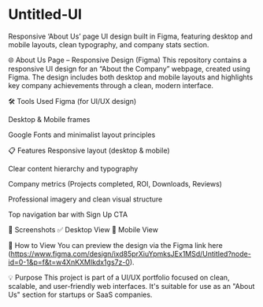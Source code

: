 # Untitled-UI
Responsive ‘About Us’ page UI design built in Figma, featuring desktop and mobile layouts, clean typography, and company stats section.

🌐 About Us Page – Responsive Design (Figma) This repository contains a responsive UI design for an “About the Company” webpage, created using Figma. The design includes both desktop and mobile layouts and highlights key company achievements through a clean, modern interface.

🛠️ Tools Used Figma (for UI/UX design)

Desktop & Mobile frames

Google Fonts and minimalist layout principles

📋 Features Responsive layout (desktop & mobile)

Clear content hierarchy and typography

Company metrics (Projects completed, ROI, Downloads, Reviews)

Professional imagery and clean visual structure

Top navigation bar with Sign Up CTA

📸 Screenshots ✅ Desktop View 📱 Mobile View

🚀 How to View You can preview the design via the Figma link here (https://www.figma.com/design/ixd85prXiuYpmksJEx1MSd/Untitled?node-id=0-1&p=f&t=w4XnKXMIkdx1gs7z-0).

💡 Purpose This project is part of a UI/UX portfolio focused on clean, scalable, and user-friendly web interfaces. It's suitable for use as an "About Us" section for startups or SaaS companies.
